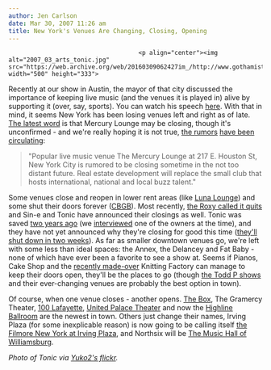 ```yaml
---
author: Jen Carlson
date: Mar 30, 2007 11:26 am
title: New York's Venues Are Changing, Closing, Opening
---
```


	
										<p align="center"><img alt="2007_03_arts_tonic.jpg" src="https://web.archive.org/web/20160309062427im_/http://www.gothamist.com/attachments/arts_jen/2007_03_arts_tonic.jpg" width="500" height="333">
</p><p>Recently at our show in Austin, the mayor of that city discussed the importance of keeping live music (and the venues it is played in) alive by supporting it (over, say, sports). You can watch his speech <a href="https://web.archive.org/web/20160309062427/http://www.youtube.com/watch?v=GUPdIopXXMQ">here</a>. With that in mind, it seems New York has been losing venues left and right as of late. <a href="https://web.archive.org/web/20160309062427/http://www.brooklynvegan.com/archives/2007/03/mercury_lounge_1.html">The latest word</a> is that Mercury Lounge may be closing, though it&apos;s unconfirmed - and we&apos;re really hoping it is not true, <a href="https://web.archive.org/web/20160309062427/http://papermag.com/blogs/2007/03/mercury_lounge_to_maybe_probab.php">the rumors</a> <a href="https://web.archive.org/web/20160309062427/http://www.garysavelson.com/2007/03/26/the-mercury-lounge-closing-217-e-houston-st-new-york-city/">have been circulating</a>: 

</p><blockquote>&quot;Popular live music venue The Mercury Lounge at 217 E. Houston St, New York City is rumored to be closing sometime in the not too distant future. Real estate development will replace the small club that hosts international, national and local buzz talent.&quot;</blockquote>

<p>Some venues close and reopen in lower rent areas (like <a href="https://web.archive.org/web/20160309062427/http://www.gothamist.com/2007/01/16/luna_lounge_ope.php">Luna Lounge</a>) and some shut their doors forever (<a href="https://web.archive.org/web/20160309062427/http://www.gothamist.com/2006/10/16/doors_close_at.php">CBGB</a>). Most recently, <a href="https://web.archive.org/web/20160309062427/http://www.gothamist.com/2007/03/12/roxys_last_call.php">the Roxy called it quits</a> and Sin-e and Tonic have announced their closings as well. Tonic was saved <a href="https://web.archive.org/web/20160309062427/http://www.gothamist.com/2005/02/01/save_tonic.php">two years ago</a> (we <a href="https://web.archive.org/web/20160309062427/http://www.gothamist.com/2005/03/18/melissa_carusoscott_coowner_tonic.php">interviewed</a> one of the owners at the time), and they have not yet announced why they&apos;re closing for good this time (<a href="https://web.archive.org/web/20160309062427/http://www.timeoutny.com/newyork/tonyblog/?p=1874">they&apos;ll shut down in two weeks</a>). As far as smaller downtown venues go, we&apos;re left with some less than ideal spaces: the Annex, the Delancey and Fat Baby - none of which have ever been a favorite to see a show at. Seems if Pianos, Cake Shop and the <a href="https://web.archive.org/web/20160309062427/http://www.gothamist.com/2007/01/26/gothamists_week_2.php">recently made-over</a> Knitting Factory can manage to keep their doors open, they&apos;ll be the places to go (though <a href="https://web.archive.org/web/20160309062427/http://toddpnyc.com/">the Todd P shows</a> and their ever-changing venues are probably the best option in town). </p>

<p>Of course, when one venue closes - another opens. <a href="https://web.archive.org/web/20160309062427/http://www.gothamist.com/2006/11/14/a_look_inside_t.php">The Box</a>, The Gramercy Theater, <a href="https://web.archive.org/web/20160309062427/http://www.gothamist.com/2007/02/20/andrew_wk_motiv.php">100 Lafayette</a>, <a href="https://web.archive.org/web/20160309062427/http://www.gothamist.com/2007/01/12/gothamists_week_1.php">United Palace Theater</a> and now the <a href="https://web.archive.org/web/20160309062427/http://www.highlineballroom.com/">Highline Ballroom</a> are the newest in town. Others just change their names, Irving Plaza (for some inexplicable reason) is now going to be calling itself <a href="https://web.archive.org/web/20160309062427/http://www.brooklynvegan.com/archives/2007/03/the_fillmore_ne.html">the Filmore New York at Irving Plaza</a>, and Northsix will be <a href="https://web.archive.org/web/20160309062427/http://www.gothamist.com/2007/03/05/the_future_of_n.php">The Music Hall of Williamsburg</a>. </p>

<p><em>Photo of Tonic via <a href="https://web.archive.org/web/20160309062427/http://www.flickr.com/photos/13715378@N00/266679057/">Yuko2&apos;s flickr</a>.</em></p>					
										
									
				